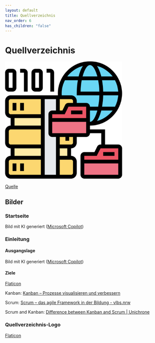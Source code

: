 ```yaml
---
layout: default
title: Quellverzeichnis
nav_order: 6
has_children: "false"
---
```

# Quellverzeichnis

![Quellverzeichnis](../../ressources/images/quellverzeichnis.png)

[Quelle](#Quellverzeichnis-Logo)

## Bilder

### Startseite
Bild mit KI generiert (<a href="https://copilot.cloud.microsoft/" target="_blank">Microsoft Copilot</a>) 

### Einleitung

#### Ausgangslage
Bild mit KI generiert (<a href="https://copilot.cloud.microsoft/" target="_blank">Microsoft Copilot</a>)
#### Ziele
<a href="https://www.flaticon.com/free-icon/goals_10605945?term=goal&related_id=10605945" target="_blank">Flaticon</a> 



Kanban: [Kanban – Prozesse visualisieren und verbessern](https://ifm-business.de/aktuelles/business-news/kanban-prozesse-visualisieren-und-verbessern.html)

Scrum: [Scrum – das agile Framework in der Bildung - vlbs.nrw](https://vlbs.nrw/event/scrum-agiles-lernen/) 

Scrum and Kanban: [Difference between Kanban and Scrum | Unichrone](https://unichrone.com/blog/agile/kanban-vs-scrum/)





### Quellverzeichnis-Logo
<a href="https://www.flaticon.com/free-icon/data-source_5865926?term=source&related_id=5865926" target="_blank">Flaticon</a> 


